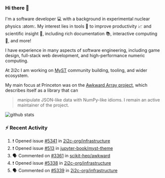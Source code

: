 ### Hi there 👋 

I'm a software developer 💻 with a background in experimental nuclear physics :atom:. My interest lies in tools :wrench: to improve productivity :chart_with_upwards_trend: and scientific insight :telescope:, including rich documentation 📚, interactive computing 🧮, and more! 

I have experience in many aspects of software engineering, including game design, full-stack web development, and high-performance numeric computing. 

At 2i2c I am working on [MyST](https://github.com/jupyter-book/mystmd) community building, tooling, and wider ecosystem. 

My main focus at Princeton was on the [Awkward Array project](awkward-array.org/), which describes itself as a library that can 
> manipulate JSON-like data with NumPy-like idioms. I remain an active maintainer of the project. 

![github stats](https://github-readme-stats.vercel.app/api?username=agoose77&show_icons=true&hide_rank=true&hide_title=true&bg_color=30,e76445,904e95&text_color=efe3ec&icon_color=efe3ec)
<!--
**agoose77/agoose77** is a ✨ _special_ ✨ repository because its `README.md` (this file) appears on your GitHub profile.

Here are some ideas to get you started:

- 🔭 I’m currently working on ...
- 🌱 I’m currently learning ...
- 👯 I’m looking to collaborate on ...
- 🤔 I’m looking for help with ...
- 💬 Ask me about ...
- 📫 How to reach me: ...
- 😄 Pronouns: ...
- ⚡ Fun fact: ...
-->

### :zap: Recent Activity

<!--START_SECTION:activity-->
1. ❗ Opened issue [#5341](https://github.com/2i2c-org/infrastructure/issues/5341) in [2i2c-org/infrastructure](https://github.com/2i2c-org/infrastructure)
2. ❗ Opened issue [#513](https://github.com/jupyter-book/myst-theme/issues/513) in [jupyter-book/myst-theme](https://github.com/jupyter-book/myst-theme)
3. 🗣 Commented on [#3361](https://github.com/scikit-hep/awkward/pull/3361#issuecomment-2575494591) in [scikit-hep/awkward](https://github.com/scikit-hep/awkward)
4. ❗ Opened issue [#5338](https://github.com/2i2c-org/infrastructure/issues/5338) in [2i2c-org/infrastructure](https://github.com/2i2c-org/infrastructure)
5. 🗣 Commented on [#5339](https://github.com/2i2c-org/infrastructure/issues/5339#issuecomment-2575443394) in [2i2c-org/infrastructure](https://github.com/2i2c-org/infrastructure)
<!--END_SECTION:activity-->
